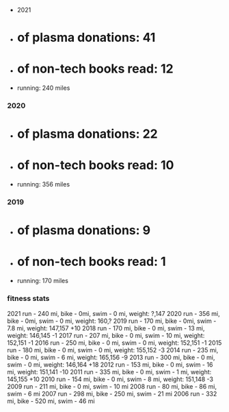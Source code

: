 
* 2021
- # of plasma donations: 41
- # of non-tech books read: 12
- running: 240 miles

### 2020

* # of plasma donations: 22
* # of non-tech books read: 10
* running: 356 miles

### 2019

* # of plasma donations: 9
* # of non-tech books read: 1
* running: 170 miles

### fitness stats

2021 run - 240 mi, bike -   0mi, swim -   0 mi, weight: ?,147
2020 run - 356 mi, bike -   0mi, swim -   0 mi, weight: 160,?
2019 run - 170 mi, bike -   0mi, swim - 7.8 mi, weight: 147,157 +10
2018 run - 170 mi, bike -   0 mi, swim - 13 mi, weight: 146,145 -1 
2017 run - 207 mi, bike -   0 mi, swim - 10 mi, weight: 152,151 -1 
2016 run - 250 mi, bike -   0 mi, swim -  0 mi, weight: 152,151 -1 
2015 run - 180 mi, bike -   0 mi, swim -  0 mi, weight: 155,152 -3 
2014 run - 235 mi, bike -   0 mi, swim -  6 mi, weight: 165,156 -9 
2013 run - 300 mi, bike -   0 mi, swim -  0 mi, weight: 146,164 +18 
2012 run - 153 mi, bike -   0 mi, swim - 16 mi, weight: 151,141 -10 
2011 run - 335 mi, bike -   0 mi, swim -  1 mi, weight: 145,155 +10
2010 run - 154 mi, bike -   0 mi, swim -  8 mi, weight: 151,148 -3
2009 run - 211 mi, bike -   0 mi, swim - 10 mi
2008 run -  80 mi, bike -  86 mi, swim -  6 mi
2007 run - 298 mi, bike - 250 mi, swim - 21 mi
2006 run - 332 mi, bike - 520 mi, swim - 46 mi

